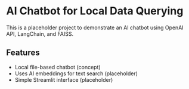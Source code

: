 # AI Chatbot for Local Data Querying

This is a placeholder project to demonstrate an AI chatbot using OpenAI API, LangChain, and FAISS.

## Features
- Local file-based chatbot (concept)
- Uses AI embeddings for text search (placeholder)
- Simple Streamlit interface (placeholder)
